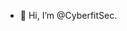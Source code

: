 - 👋 Hi, I’m @CyberfitSec.

<!---
CyberfitSec/CyberfitSec is a ✨ special ✨ repository because its `README.md` (this file) appears on your GitHub profile.
You can click the Preview link to take a look at your changes.
--->
